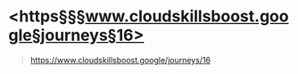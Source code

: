 
# <https§§§www.cloudskillsboost.google§journeys§16>
> <https://www.cloudskillsboost.google/journeys/16>
        